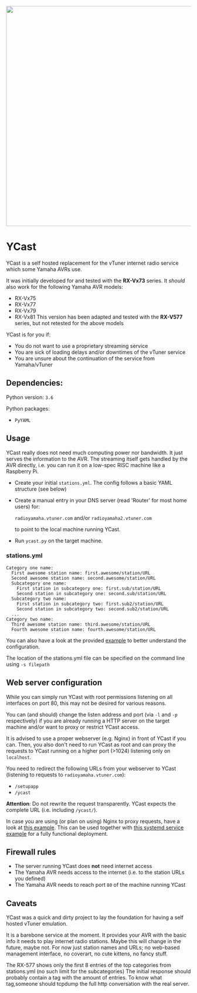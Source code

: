 <img src="https://image.ibb.co/iBY6hq/yamaha.png" width="600">

# YCast

YCast is a self hosted replacement for the vTuner internet radio service which some Yamaha AVRs use.

It was initially developed for and tested with the __RX-Vx73__ series.
It _should_ also work for the following Yamaha AVR models:
 * RX-Vx75
 * RX-Vx77
 * RX-Vx79
 * RX-Vx81
This version has been adapted and tested with the __RX-V577__ series, but not retested for the above models

YCast is for you if:
 * You do not want to use a proprietary streaming service
 * You are sick of loading delays and/or downtimes of the vTuner service
 * You are unsure about the continuation of the service from Yamaha/vTuner

## Dependencies:
Python version: `3.6`

Python packages:
 * `PyYAML`
 
## Usage

YCast really does not need much computing power nor bandwidth. It just serves the information to the AVR. The streaming
itself gets handled by the AVR directly, i.e. you can run it on a low-spec RISC machine like a Raspberry Pi.

* Create your initial `stations.yml`. The config follows a basic YAML structure (see below)
* Create a manual entry in your DNS server (read 'Router' for most home users) for:

  `radioyamaha.vtuner.com` and/or `radioyamaha2.vtuner.com` 

  to point to the local machine running YCast.

* Run `ycast.py` on the target machine.

### stations.yml
```
Category one name:
  First awesome station name: first.awesome/station/URL
  Second awesome station name: second.awesome/station/URL
  Subcategory one name:
    First station in subcategory one: first.sub/station/URL
    Second station in subcategory one: second.sub/station/URL
  Subcategory two name:
    First station in subcategory two: first.sub2/station/URL
    Second station in subcategory two: second.sub2/station/URL
  ...
Category two name:
  Third awesome station name: third.awesome/station/URL
  Fourth awesome station name: fourth.awesome/station/URL
```   

You can also have a look at the provided [example](examples/stations.yml.example) to better understand the configuration.

The location of the stations.yml file can be specified on the command line using `-s filepath`

## Web server configuration

While you can simply run YCast with root permissions listening on all interfaces on port 80, this may not be desired for various reasons.

You can (and should) change the listen address and port (via `-l` and `-p` respectively) if you are already running a HTTP server on the target machine
and/or want to proxy or restrict YCast access.

It is advised to use a proper webserver (e.g. Nginx) in front of YCast if you can.
Then, you also don't need to run YCast as root and can proxy the requests to YCast running on a higher port (>1024) listening only on `localhost`.

You need to redirect the following URLs from your webserver to YCast (listening to requests to `radioyamaha.vtuner.com`):
 * `/setupapp`
 * `/ycast`

__Attention__: Do not rewrite the request transparently. YCast expects the complete URL (i.e. including `/ycast/`).

In case you are using (or plan on using) Nginx to proxy requests, have a look at [this example](examples/nginx-ycast.conf.example).
This can be used together with [this systemd service example](examples/ycast.service.example) for a fully functional deployment.

## Firewall rules

 * The server running YCast does __not__ need internet access
 * The Yamaha AVR needs access to the internet (i.e. to the station URLs you defined)
 * The Yamaha AVR needs to reach port `80` of the machine running YCast

## Caveats

YCast was a quick and dirty project to lay the foundation for having a self hosted vTuner emulation.

It is a barebone service at the moment. It provides your AVR with the basic info it needs to play internet radio stations. 
Maybe this will change in the future, maybe not.
For now just station names and URLs; no web-based management interface, no coverart, no cute kittens, no fancy stuff.

The RX-577 shows only the first 8 entries of the top categories from stations.yml (no such limit for the subcategories)
The initial response should probably contain a tag with the amount of entries.
To know what tag,someone should tcpdump the full http conversation with the real server.
